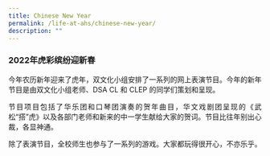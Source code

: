 ```yaml
---
title: Chinese New Year
permalink: /life-at-ahs/chinese-new-year/
description: ""
---
```

### 2022年虎彩缤纷迎新春

<p align="justify">
今年农历新年迎来了虎年，双文化小组安排了一系列的网上表演节目。今年的新年节目是由双文化小组老师、DSA CL 和 CLEP 的同学们策划和呈现。</p>

<p align="justify">
节目项目包括了华乐团和口琴团演奏的贺年曲目，华文戏剧团呈现的《武松“搭”虎》以及各部门老师和新来的中一学生献给大家的贺词。节目比往年别出心裁，各显神通。</p>

<p align="justify">
除了表演节目，全校师生也参与了一系列的游戏。大家都玩得很开心，不亦乐乎。</p>

